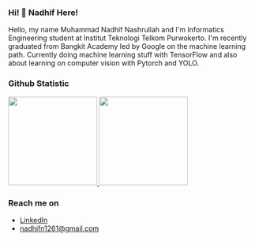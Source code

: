 ### Hi! 👋 Nadhif Here!

Hello, my name Muhammad Nadhif Nashrullah and I'm Informatics Engineering student at Institut Teknologi Telkom Purwokerto. I'm recently graduated from Bangkit Academy led by Google on the machine learning path. Currently doing machine learning stuff with TensorFlow and also about learning on computer vision with Pytorch and YOLO.
  
### Github Statistic
<p align="left">
<a href="https://github.com/dipp-12">
  <img height="180em" src="https://github-readme-stats-eight-theta.vercel.app/api?username=dipp-12&show_icons=true&theme=algolia&include_all_commits=true&count_private=true"/>
  <img height="180em" src="https://github-readme-stats-eight-theta.vercel.app/api/top-langs/?username=dipp-12&layout=compact&langs_count=8&theme=algolia"/>
</a>
</p>

### Reach me on
- <a href="hhttps://www.linkedin.com/in/muhammad-nadhif-nashrullah">LinkedIn</a>
- nadhifn1261@gmail.com
